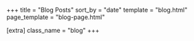 +++
title = "Blog Posts"
sort_by = "date"
template = "blog.html"
page_template = "blog-page.html"

[extra]
class_name = "blog"
+++